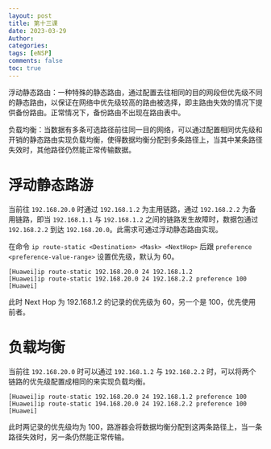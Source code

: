 ```yaml
---
layout: post
title: 第十三课
date: 2023-03-29
Author: 
categories: 
tags: [eNSP]
comments: false
toc: true
---
```


浮动静态路由：一种特殊的静态路由，通过配置去往相同的目的网段但优先级不同的静态路由，以保证在网络中优先级较高的路由被选择，即主路由失效的情况下提供备份路由。正常情况下，备份路由不出现在路由表中。

负载均衡：当数据有多条可选路径前往同一目的网络，可以通过配置相同优先级和开销的静态路由实现负载均衡，使得数据均衡分配到多条路径上，当其中某条路径失效时，其他路径仍然能正常传输数据。

# 浮动静态路游

当前往 `192.168.20.0` 时通过 `192.168.1.2` 为主用链路，通过 `192.168.2.2` 为备用链路，即当 `192.168.1.1` 与 `192.168.1.2` 之间的链路发生故障时，数据包通过 `192.168.2.2` 到达 `192.168.20.0`。此需求可通过浮动静态路由实现。

在命令 `ip route-static <Destination> <Mask> <NextHop>` 后跟 `preference <preference-value-range>` 设置优先级，默认为 60。

```shell
[Huawei]ip route-static 192.168.20.0 24 192.168.1.2
[Huawei]ip route-static 192.168.20.0 24 192.168.2.2 preference 100
[Huawei]
```

此时 Next Hop 为 192.168.1.2 的记录的优先级为 60，另一个是 100，优先使用前者。

# 负载均衡

当前往 `192.168.20.0` 时可以通过 `192.168.1.2` 与 `192.168.2.2` 时，可以将两个链路的优先级配置成相同的来实现负载均衡。

```shell
[Huawei]ip route-static 192.168.20.0 24 192.168.1.2 preference 100
[Huawei]ip route-static 194.168.20.0 24 192.168.2.2 preference 100
[Huawei]
```

此时两记录的优先级均为 100，路游器会将数据均衡分配到这两条路径上，当一条路径失效时，另一条仍然能正常传输。
